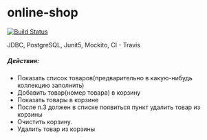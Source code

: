 # online-shop

[![Build Status](https://travis-ci.com/ArturNikitin/online-shop.svg?branch=master)](https://travis-ci.com/ArturNikitin/online-shop)

JDBC, PostgreSQL, Junit5, Mockito, CI - Travis

<h5>Действия:</h5>
<ul>
	<li>Показать список товаров(предварительно в какую-нибудь коллекцию заполнить)
	<li>Добавить товар(номер товара) в корзину
	<li>Показать товары в корзине
	<li>После п.3 должен в списке появиться пункт удалить товар из корзины
	<li>Очистить корзину.
    <li>Удалить товар из корзины
</ul>